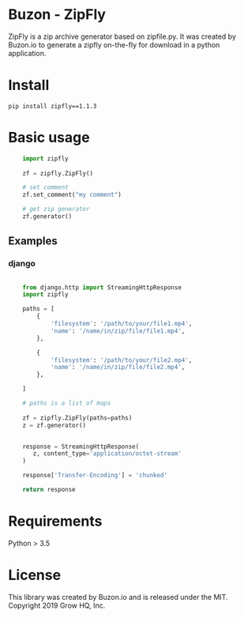 # Buzon - ZipFly

ZipFly is a zip archive generator based on zipfile.py.
It was created by Buzon.io to generate a zipfly on-the-fly for download in a python application.


# Install
    pip install zipfly==1.1.3

# Basic usage

```python
    import zipfly
        
    zf = zipfly.ZipFly()

    # set comment
    zf.set_comment("my comment")

    # get zip generator
    zf.generator()

```

## Examples

### django

```python
    
    from django.http import StreamingHttpResponse
    import zipfly

    paths = [
        {
            'filesystem': '/path/to/your/file1.mp4',
            'name': '/name/in/zip/file/file1.mp4', 
        },

        {
            'filesystem': '/path/to/your/file2.mp4',
            'name': '/name/in/zip/file/file2.mp4', 
        },        

    ]

    # paths is a list of maps
        
    zf = zipfly.ZipFly(paths=paths)
    z = zf.generator()


    response = StreamingHttpResponse(
       z, content_type='application/octet-stream'
    )          

    response['Transfer-Encoding'] = 'chunked'

    return response 
```


# Requirements
Python > 3.5

# License
This library was created by Buzon.io and is released under the MIT. Copyright 2019 Grow HQ, Inc.